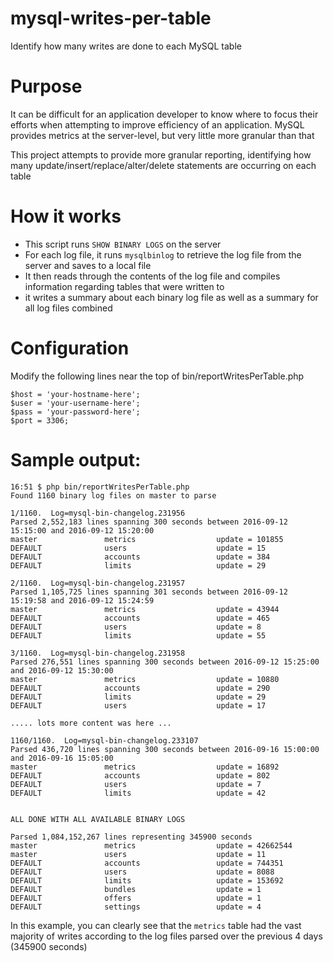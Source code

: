 # mysql-writes-per-table
Identify how many writes are done to each MySQL table

# Purpose
It can be difficult for an application developer to know where to focus their
efforts when attempting to improve efficiency of an application.  MySQL
provides metrics at the server-level, but very little more granular than that

This project attempts to provide more granular reporting, identifying how many
update/insert/replace/alter/delete statements are occurring on each table

# How it works

 - This script runs `SHOW BINARY LOGS` on the server
 - For each log file, it runs `mysqlbinlog` to retrieve the log file from the server and saves to a local file
 - It then reads through the contents of the log file and compiles information regarding tables that were written to
 - it writes a summary about each binary log file as well as a summary for all log files combined

# Configuration
Modify the following lines near the top of bin/reportWritesPerTable.php

```
$host = 'your-hostname-here';
$user = 'your-username-here';
$pass = 'your-password-here';
$port = 3306;
```

# Sample output:

```
16:51 $ php bin/reportWritesPerTable.php
Found 1160 binary log files on master to parse

1/1160.  Log=mysql-bin-changelog.231956
Parsed 2,552,183 lines spanning 300 seconds between 2016-09-12 15:15:00 and 2016-09-12 15:20:00
master               metrics                  update = 101855
DEFAULT              users                    update = 15
DEFAULT              accounts                 update = 384
DEFAULT              limits                   update = 29

2/1160.  Log=mysql-bin-changelog.231957
Parsed 1,105,725 lines spanning 301 seconds between 2016-09-12 15:19:58 and 2016-09-12 15:24:59
master               metrics                  update = 43944
DEFAULT              accounts                 update = 465
DEFAULT              users                    update = 8
DEFAULT              limits                   update = 55

3/1160.  Log=mysql-bin-changelog.231958
Parsed 276,551 lines spanning 300 seconds between 2016-09-12 15:25:00 and 2016-09-12 15:30:00
master               metrics                  update = 10880
DEFAULT              accounts                 update = 290
DEFAULT              limits                   update = 29
DEFAULT              users                    update = 17

..... lots more content was here ...

1160/1160.  Log=mysql-bin-changelog.233107
Parsed 436,720 lines spanning 300 seconds between 2016-09-16 15:00:00 and 2016-09-16 15:05:00
master               metrics                  update = 16892
DEFAULT              accounts                 update = 802
DEFAULT              users                    update = 7
DEFAULT              limits                   update = 42


ALL DONE WITH ALL AVAILABLE BINARY LOGS

Parsed 1,084,152,267 lines representing 345900 seconds
master               metrics                  update = 42662544
master               users                    update = 11
DEFAULT              accounts                 update = 744351
DEFAULT              users                    update = 8088
DEFAULT              limits                   update = 153692
DEFAULT              bundles                  update = 1
DEFAULT              offers                   update = 1
DEFAULT              settings                 update = 4
```

In this example, you can clearly see that the `metrics` table had the vast majority of writes according to the log files parsed over the previous 4 days (345900 seconds)


